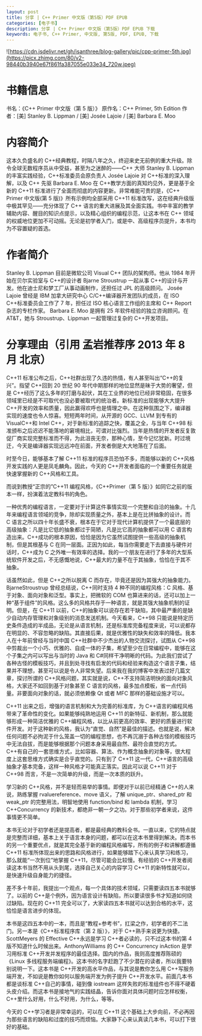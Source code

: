 ```yaml
---
layout: post
title: 分享 | C++ Primer 中文版（第5版）PDF EPUB
categories: [电子书]
description: 分享 | C++ Primer 中文版（第5版）PDF EPUB 下载
keywords: 电子书, C++ Primer, 中文版, 第5版, PDF, EPUB, 下载
---
```


<!--
# 下载地址

C++ Primer（第 5 版）中文版.**pdf**：<https://url03.ctfile.com/f/24333903-723057399-787615?p=5831> 【访问密码：5831】，选择【**普通下载**】

C++ Primer（第 5 版）中文版.**epub**：<https://url03.ctfile.com/f/24333903-970475524-f0f68f?p=5831> 【访问密码：5831】，选择【**普通下载**】
-->

![https://cdn.jsdelivr.net/gh/isanthree/blog-gallery/pic/cpp-primer-5th.jpg](https://picx.zhimg.com/80/v2-98440b3940e67f861fa387055e033e34_720w.jpeg)

# 书籍信息

书名：《C++ Primer 中文版（第 5 版）》
原作名：C++ Primer, 5th Edition
作者：[美] Stanley B. Lippman / [美] Josée Lajoie / [美] Barbara E. Moo

# 内容简介

这本久负盛名的 C++经典教程，时隔八年之久，终迎来史无前例的重大升级。除令全球无数程序员从中受益，甚至为之迷醉的——C++ 大师 Stanley B. Lippman 的丰富实践经验，C++标准委员会原负责人 Josée Lajoie 对 C++标准的深入理解，以及 C++ 先驱 Barbara E. Moo 在 C++教学方面的真知灼见外，更是基于全新的 C++11 标准进行了全面而彻底的内容更新。非常难能可贵的是，《C++ Primer 中文版(第 5 版)》所有示例均全部采用 C++11 标准改写，这在经典升级版中极其罕见——充分体现了 C++ 语言的重大进展及其全面实践。书中丰富的教学辅助内容、醒目的知识点提示，以及精心组织的编程示范，让这本书在 C++ 领域的权威地位更加不可动摇。无论是初学者入门，或是中、高级程序员提升，本书均为不容置疑的首选。

# 作者简介

Stanley B. Lippman 目前是微软公司 Visual C++ 团队的架构师。他从 1984 年开始在贝尔实验室与 C++的设计者 Bjarne Stroustrup 一起从事 C++的设计与开发。他在迪士尼和梦工厂从事动画制作，还担任过 JPL 的高级顾问。
Josée Lajoie 曾经是 IBM 加拿大研究中心 C/C++编译器开发团队的成员，在 ISO C++标准委员会工作了 7 年，担任过 ISO 核心语言工作组的主席和 C++ Report 杂志的专栏作家。
Barbara E. Moo 是拥有 25 年软件经验的独立咨询顾问。在 AT&T，她与 Stroustrup、Lippman 一起管理过复杂的 C++开发项目。

# 分享理由（引用 孟岩推荐序 2013 年 8 月 北京）

C++11 标准公布之后，C++社群出现了久违的热情，有人甚至叫出“C++的复兴”。指望 C++回到 20 世纪 90 年代中期那样的地位显然是昧于大势的奢望，但是 C++经历了这么多年的打磨与起伏，其在工业界的地位已经非常稳固，在很多领域里已经是不可取代也没必要被取代的统治者。新标准的出现能够大大提升 C++开发的效率和质量，因此赢得欢呼也是情理之中。在这种氛围之下，编译器实现的速度也令人惊喜。短短两年时间，从开源的 GCC、LLVM 到专有的 VisualC++和 Intel C++，对于新标准的追踪之快，覆盖之全，与当年 C++98 标准颁布之后迟迟不能落地的窘境相比，可谓对比强烈。当年是热情的开发者反复敦促厂商实现完整标准而不得，为此沮丧无奈，那种心情，至今记忆犹新。时过境迁，今天是编译器实现远远冲在前面，开发者倒是大大地落在了后面。

时至今日，能够基本了解 C++11 标准的程序员恐怕不多，而能够以新的 C++风格开发实践的人更是凤毛麟角。因此，今天的 C++开发者面临的一个重要任务就是快速掌握新的 C++风格和工具。

而说到教授“正宗的”C++11 编程风格，《C++Primer（第 5 版）》如同它之前的版本一样，扮演着法定教科书的角色。

一种优秀的编程语言，一定要对于计算这件事情实现一个完整和自洽的抽象。十几年来编程语言领域的竞争，除却实现质量之外，基本上是在比拼抽象的设计。而 C 语言之所以四十年长盛不衰，根本在于它对于现代计算机提供了一个最底层的高级抽象：凡是比它低的抽象都过于简陋，凡是比它高的抽象都可以用 C 语言构造出来。C++成功的根本原因，恰恰是因为它虽然试图提供一些高级的抽象机制，但是其根基与 C 在同一层面。正因为如此，每当你需要走下去直接与硬件对话时，C++成为 C 之外唯一有效率的选择。我的一个朋友在进行了多年的大型系统软件开发之后，不无感慨地说，C++最大的力量不在于其抽象，恰恰在于其不抽象。

话虽然如此，但是 C++之所以脱离 C 而存在，毕竟还是因为其强大的抽象能力。BjarneStroustrup 曾经总结说，C++同时支持 4 种不同的编程风格：C 风格、基于对象、面向对象和泛型。事实上，把微软的 COM 也算进来的话，还可以加上一种“基于组件”的风格。这么多的风格共存于一种语言，就是其强大抽象机制的证明。但是，在 C++11 以前，C++的抽象可以说存在若干缺陷，其中最严重的是缺少自动内存管理和对象级别的消息发送机制。今天看来，C++98 只能说是特定历史条件造成的半成品，无论是从语言机制，还是标准库完备程度来说，可以说都存在明显的、不容忽略的缺陷。其直接后果，就是优雅性的缺失和效率的降低。我本人在十年前曾经与当时中国 C++社群中不少杰出的人物交流探讨，试图从 C++98 中剪裁出一个小巧、优雅的、自成一体的子集，希望至少在日常编程中，能够在这个子集之内可以写出与当时的 Java 和 C#同样干净明晰的代码。为此我们尝试了各种古怪的模板技巧，并且到处寻找有启发的代码和经验来构造这个语言子集，结果并不理想，甚至可以说是令人非常失望。后来我在我的博客中发表过好几篇文章，探讨所谓的 C++风格问题，其实就是说，C++不支持简洁明快的面向对象风格，大家还不如回到基于对象甚至 C 语言的风格，最多加点模板，省一点代码量。非要面向对象的话，就必须依赖像 Qt 或者 MFC 那样的基础设施才可以。

C++11 出来之后，增强的语言机制和大为完善的标准库，为 C++语言的编程风格带来了革命性的变化。如果能够纯熟地运用 C++11 的新特征、新机制，那么就能够形成一种简洁优雅的 C++编程风格，以比从前更高的效率、更好的质量进行软件开发。对于这种新的风格，我认为“直觉、自然”是最佳的描述。也就是说，解决任何问题不必拘泥于什么笼盖一切的编程思想，也不再沉溺于各种古怪的模板技巧中无法自拔，而是能够根据那个问题本身采用最自然、最符合直觉的方式。C++有自己的一套思维方式，比如容器、算法、作为概念抽象的对象等，很大程度上这套思维方式确实是合乎直觉的。只有到了 C++11 这一代，C++语言的高级抽象才基本完备，这样一种风格才可能真正落实。因此可以说 C++11 对于 C++98 而言，不是一次简单的升级，而是一次本质的跃升。

学习新的 C++风格，并不是轻而易举的事情。即便对于以前已经精通 C++的人来说，熟练掌握 rvaluereference、move 语义，了解 unique_ptr、shared_ptr 和 weak_ptr 的完整用法，明智地使用 function/bind 和 lambda 机制，学习 C++Concurrency 的新技术，都绝非一朝一夕之功。对于那些初学者来说，这件事情更不简单。

本书无论对于初学者还是提高者，都是最经典的教科全书。一直以来，它的特点就是完整而详细，基本上关于语言本身的问题，都可以在这本书里得到解决。而本书的另一个重要优点，就是其完全基于新的编程风格编写，所有的例子和讲解都遵循 C++11 标准所体现出来的思路和风格进行，如果能够踏下心来认真学习和练习，那么就能“一次到位”地掌握 C++11，尽管可能会比较慢。有经验的 C++开发者阅读这本书当然不用从头到尾，选择自己关心的内容学习 C++11 的新特性就可以，是快速升级自身能力的捷径。

差不多十年前，我提出一个观点，每一个具体的技术领域，只需要读四五本书就够了。以前的 C++是个例外，因为语言设计有缺陷，所以要读很多书才知道如何绕过缺陷。现在的 C++11 完全可以了，大家读四五本书就可以达到合格的水平，这恰恰是语言进步的体现。

本书是这四五本中的一本，而且是“教程+参考书”，扛梁之作，初学者的不二法门。另一本是《C++标准程序库（第 2 版）》，对于 C++熟手来说更为快捷。ScottMeyers 的 Effective C++永远是学习 C++者必读的，只不过这本书的第 4 版不知道什么时候出来。AnthonyWilliams 的 C++ Concurrency inAction 是学习用标准 C++开发并发程序的最佳选择。国内的作品，我则高度推荐陈硕的《Linux 多线程服务端编程》。这本书的名字赶跑了不少潜在的读者，所以我要特别说明一下。这本书是 C++开发的高水平作品，与其说是教你怎么用 C++写服务端开发，不如说是教你如何以服务端开发为例子提升 C++开发水平。前面几本书都是谈标准 C++自己的事情，碰到像 iostream 这样失败的标准组件也不得不硬着头皮介绍。而这本书是接地气的实践结晶，告诉你面对具体问题时应怎样权衡，C++里什么好用，什么不好用，为什么，等等。

今天的 C++学习者是非常幸运的，可以在 C++11 这个基础上大步向前，不必再因为那些语言的缺陷和过度的技巧而烦恼。大家静下心来认真读几本书，可以打下很好的基础。
